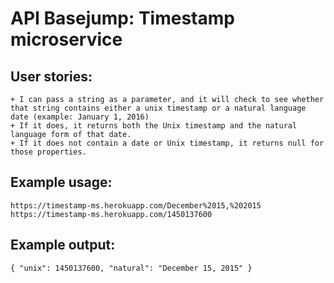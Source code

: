 # API Basejump: Timestamp microservice
## User stories: 
    + I can pass a string as a parameter, and it will check to see whether that string contains either a unix timestamp or a natural language date (example: January 1, 2016)
    + If it does, it returns both the Unix timestamp and the natural language form of that date.
    + If it does not contain a date or Unix timestamp, it returns null for those properties. 
    
## Example usage:
```
https://timestamp-ms.herokuapp.com/December%2015,%202015
https://timestamp-ms.herokuapp.com/1450137600
```
## Example output: 
```
{ "unix": 1450137600, "natural": "December 15, 2015" }
```